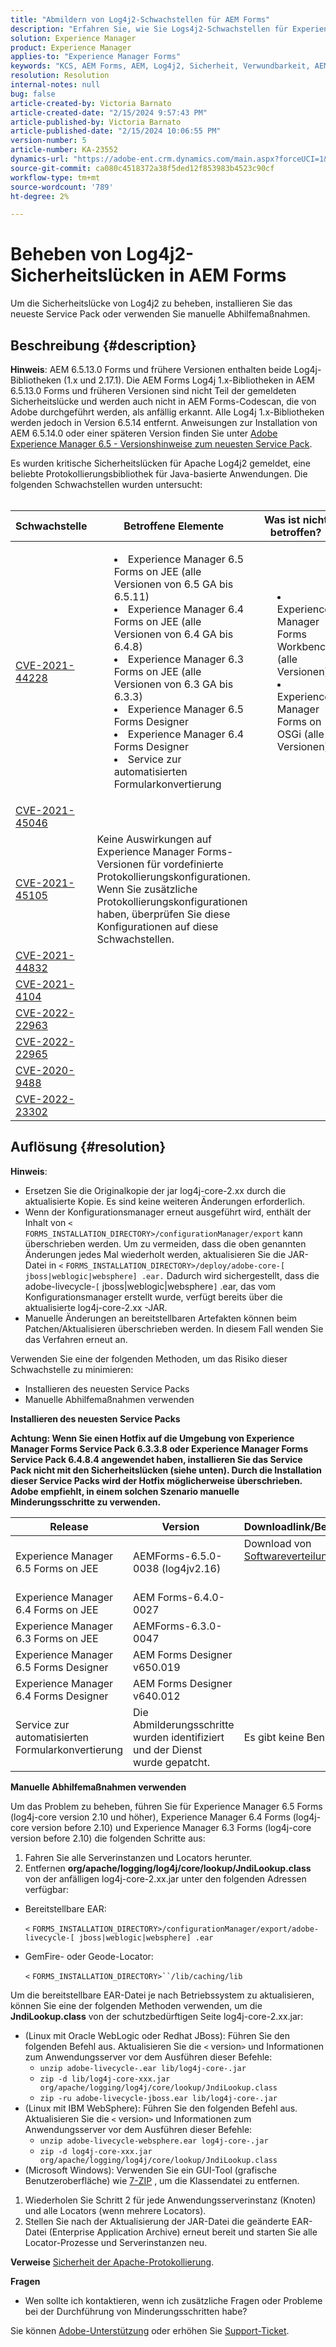 ```yaml
---
title: "Abmildern von Log4j2-Schwachstellen für AEM Forms"
description: "Erfahren Sie, wie Sie Logs4j2-Schwachstellen für Experience Manager Forms beheben können."
solution: Experience Manager
product: Experience Manager
applies-to: "Experience Manager Forms"
keywords: "KCS, AEM Forms, AEM, Log4j2, Sicherheit, Verwundbarkeit, AEM, Adobe Experience Manager, AEM 6.5 Forms, AEM 6.3 Forms, AEM 6.4 Forms, AEM Forms on JEE, Fehlerbehebung, Fehlerbehebung"
resolution: Resolution
internal-notes: null
bug: false
article-created-by: Victoria Barnato
article-created-date: "2/15/2024 9:57:43 PM"
article-published-by: Victoria Barnato
article-published-date: "2/15/2024 10:06:55 PM"
version-number: 5
article-number: KA-23552
dynamics-url: "https://adobe-ent.crm.dynamics.com/main.aspx?forceUCI=1&pagetype=entityrecord&etn=knowledgearticle&id=98de923d-4dcc-ee11-9079-6045bd0065b6"
source-git-commit: ca080c4518372a38f5ded12f853983b4523c90cf
workflow-type: tm+mt
source-wordcount: '789'
ht-degree: 2%

---
```


# Beheben von Log4j2-Sicherheitslücken in AEM Forms


Um die Sicherheitslücke von Log4j2 zu beheben, installieren Sie das neueste Service Pack oder verwenden Sie manuelle Abhilfemaßnahmen.

## Beschreibung {#description}


<b>Hinweis</b>: AEM 6.5.13.0 Forms und frühere Versionen enthalten beide Log4j-Bibliotheken (1.x und 2.17.1). Die AEM Forms Log4j 1.x-Bibliotheken in AEM 6.5.13.0 Forms und früheren Versionen sind nicht Teil der gemeldeten Sicherheitslücke und werden auch nicht in AEM Forms-Codescan, die von Adobe durchgeführt werden, als anfällig erkannt. Alle Log4j 1.x-Bibliotheken werden jedoch in Version 6.5.14 entfernt. Anweisungen zur Installation von AEM 6.5.14.0 oder einer späteren Version finden Sie unter [Adobe Experience Manager 6.5 - Versionshinweise zum neuesten Service Pack](https://experienceleague.adobe.com/docs/experience-manager-65/release-notes/release-notes.html?lang=de).

Es wurden kritische Sicherheitslücken für Apache Log4j2 gemeldet, eine beliebte Protokollierungsbibliothek für Java-basierte Anwendungen. Die folgenden Schwachstellen wurden untersucht:
<br> 

| Schwachstelle | Betroffene Elemente | Was ist nicht betroffen? | Status |
| --- | --- | --- | --- |
| [CVE-2021-44228](https://cve.mitre.org/cgi-bin/cvename.cgi?name=2021-44228) | <ul><li style="list-style-position: inside">Experience Manager 6.5 Forms on JEE (alle Versionen von 6.5 GA bis 6.5.11)</li><li style="list-style-position: inside">Experience Manager 6.4 Forms on JEE (alle Versionen von 6.4 GA bis 6.4.8)</li><li style="list-style-position: inside">Experience Manager 6.3 Forms on JEE (alle Versionen von 6.3 GA bis 6.3.3)</li><li style="list-style-position: inside">Experience Manager 6.5 Forms Designer</li><li style="list-style-position: inside">Experience Manager 6.4 Forms Designer</li><li style="list-style-position: inside">Service zur automatisierten Formularkonvertierung</li></ul> | <ul><li style="list-style-position: inside">Experience Manager Forms Workbench (alle Versionen)</li><li style="list-style-position: inside">Experience Manager Forms on OSGi (alle Versionen)</li></ul> | Diese wurden behoben. Siehe <b>Auflösung</b> für Fehlerbehebungen und Abmilderungsschritte. |
| [CVE-2021-45046](https://cve.mitre.org/cgi-bin/cvename.cgi?name=2021-45046) |
| [CVE-2021-45105](https://cve.mitre.org/cgi-bin/cvename.cgi?name=CVE-2021-45105) | Keine Auswirkungen auf Experience Manager Forms-Versionen für vordefinierte Protokollierungskonfigurationen. Wenn Sie zusätzliche Protokollierungskonfigurationen haben, überprüfen Sie diese Konfigurationen auf diese Schwachstellen. |   |
| [CVE-2021-44832](https://cve.mitre.org/cgi-bin/cvename.cgi?name=2021-44832) |
| [CVE-2021-4104](https://cve.mitre.org/cgi-bin/cvename.cgi?name=2021-4104) |
| [CVE-2022-22963](https://cve.mitre.org/cgi-bin/cvename.cgi?name=CVE-2022-22963) |
| [CVE-2022-22965](https://cve.mitre.org/cgi-bin/cvename.cgi?name=CVE-2022-22965) |
| [CVE-2020-9488](https://cve.mitre.org/cgi-bin/cvename.cgi?name=CVE-2020-9488) |
| [CVE-2022-23302](https://cve.mitre.org/cgi-bin/cvename.cgi?name=CVE-2022-23302) |



## Auflösung {#resolution}


<b>Hinweis</b>:

- Ersetzen Sie die Originalkopie der jar log4j-core-2.xx durch die aktualisierte Kopie. Es sind keine weiteren Änderungen erforderlich.
- Wenn der Konfigurationsmanager erneut ausgeführt wird, enthält der Inhalt von `<` `FORMS_INSTALLATION_DIRECTORY>/configurationManager/export` kann überschrieben werden. Um zu vermeiden, dass die oben genannten Änderungen jedes Mal wiederholt werden, aktualisieren Sie die JAR-Datei in `<` `FORMS_INSTALLATION_DIRECTORY>/deploy/adobe-core-[ jboss|weblogic|websphere] .ear.` Dadurch wird sichergestellt, dass die adobe-livecycle-`[` jboss|weblogic|websphere`]` .ear, das vom Konfigurationsmanager erstellt wurde, verfügt bereits über die aktualisierte log4j-core-2.xx -JAR.
- Manuelle Änderungen an bereitstellbaren Artefakten können beim Patchen/Aktualisieren überschrieben werden. In diesem Fall wenden Sie das Verfahren erneut an.


Verwenden Sie eine der folgenden Methoden, um das Risiko dieser Schwachstelle zu minimieren:

- Installieren des neuesten Service Packs
- Manuelle Abhilfemaßnahmen verwenden


<b>Installieren des neuesten Service Packs</b>

<b>Achtung: Wenn Sie einen Hotfix auf die Umgebung von Experience Manager Forms Service Pack 6.3.3.8 oder Experience Manager Forms Service Pack 6.4.8.4 angewendet haben, installieren Sie das Service Pack nicht mit den Sicherheitslücken (siehe unten). Durch die Installation dieser Service Packs wird der Hotfix möglicherweise überschrieben. Adobe empfiehlt, in einem solchen Szenario manuelle Minderungsschritte zu verwenden.</b>


| <b>Release</b> | <b>Version  </b> | <b>Downloadlink/Benutzeraktion</b> |
| --- | --- | --- |
| Experience Manager 6.5 Forms on JEE | AEMForms-6.5.0-0038 (log4jv2.16) | Download von [Softwareverteilung](https://experience.adobe.com/downloads).  <br><br><br> |
| Experience Manager 6.4 Forms on JEE   | AEM Forms-6.4.0-0027 |
| Experience Manager 6.3 Forms on JEE  | AEMForms-6.3.0-0047 |
| Experience Manager 6.5 Forms Designer | AEM Forms Designer v650.019 |
| Experience Manager 6.4 Forms Designer | AEM Forms Designer v640.012 |
| Service zur automatisierten Formularkonvertierung | Die Abmilderungsschritte wurden identifiziert und der Dienst wurde gepatcht. | Es gibt keine Benutzeraktion. |


<b>Manuelle Abhilfemaßnahmen verwenden</b>

Um das Problem zu beheben, führen Sie für Experience Manager 6.5 Forms (log4j-core version 2.10 und höher), Experience Manager 6.4 Forms (log4j-core version before 2.10) und Experience Manager 6.3 Forms (log4j-core version before 2.10) die folgenden Schritte aus:

1. Fahren Sie alle Serverinstanzen und Locators herunter.
2. Entfernen <b>org/apache/logging/log4j/core/lookup/JndiLookup.class</b> von der anfälligen log4j-core-2.xx.jar unter den folgenden Adressen verfügbar:


- Bereitstellbare EAR:

  `<` `FORMS_INSTALLATION_DIRECTORY>/configurationManager/export/adobe-livecycle-[ jboss|weblogic|websphere] .ear`
- GemFire- oder Geode-Locator:

  `<` `FORMS_INSTALLATION_DIRECTORY>``/lib/caching/lib`


Um die bereitstellbare EAR-Datei je nach Betriebssystem zu aktualisieren, können Sie eine der folgenden Methoden verwenden, um die <b>JndiLookup.class</b> von der schutzbedürftigen Seite log4j-core-2.xx.jar:

- (Linux mit Oracle WebLogic oder Redhat JBoss): Führen Sie den folgenden Befehl aus. Aktualisieren Sie die `<` version`>`  und Informationen zum Anwendungsserver vor dem Ausführen dieser Befehle:
   - `unzip adobe-livecycle-.ear lib/log4j-core-.jar`
   - `zip -d lib/log4j-core-xxx.jar org/apache/logging/log4j/core/lookup/JndiLookup.class`
   - `zip -ru adobe-livecycle-jboss.ear lib/log4j-core-.jar`
- (Linux mit IBM WebSphere): Führen Sie den folgenden Befehl aus. Aktualisieren Sie die `<` version`>`  und Informationen zum Anwendungsserver vor dem Ausführen dieser Befehle:
   - `unzip adobe-livecycle-websphere.ear log4j-core-.jar`
   - `zip -d log4j-core-xxx.jar org/apache/logging/log4j/core/lookup/JndiLookup.class`
- (Microsoft Windows): Verwenden Sie ein GUI-Tool (grafische Benutzeroberfläche) wie [7-ZIP](https://www.7-zip.org/) , um die Klassendatei zu entfernen.


1. Wiederholen Sie Schritt 2 für jede Anwendungsserverinstanz (Knoten) und alle Locators (wenn mehrere Locators).
2. Stellen Sie nach der Aktualisierung der JAR-Datei die geänderte EAR-Datei (Enterprise Application Archive) erneut bereit und starten Sie alle Locator-Prozesse und Serverinstanzen neu.


<b>Verweise</b>
[Sicherheit der Apache-Protokollierung](https://logging.apache.org/log4j/2.x/security.html). 

<b>Fragen</b>

- Wen sollte ich kontaktieren, wenn ich zusätzliche Fragen oder Probleme bei der Durchführung von Minderungsschritten habe?


Sie können [Adobe-Unterstützung](https://experienceleague.adobe.com/?lang=en&amp;amp;support-solution=Experience+Manager#support) oder erhöhen Sie [Support-Ticket](https://experienceleague.adobe.com/docs/customer-one/using/home.html?lang=en#submit-ticket).
